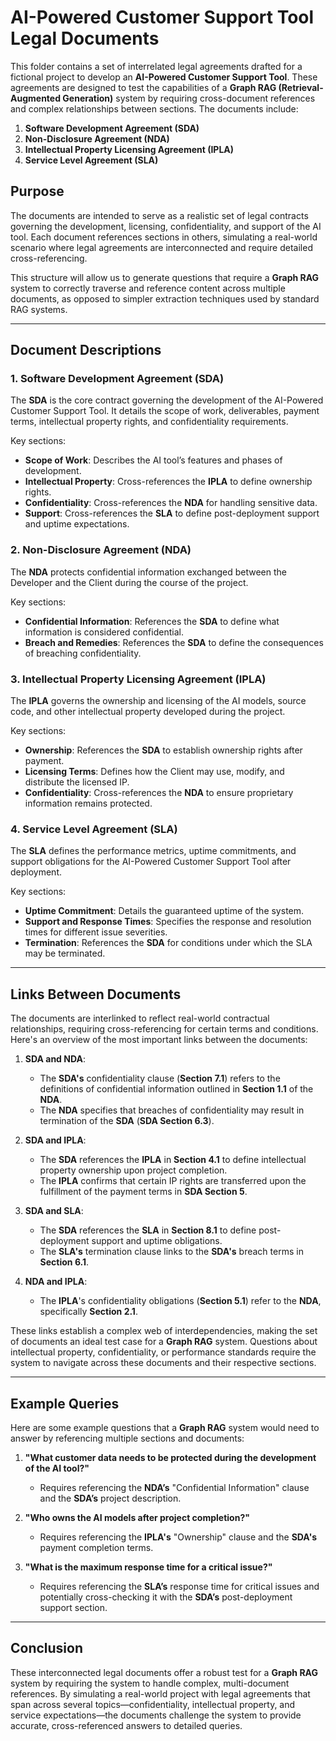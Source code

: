 # AI-Powered Customer Support Tool Legal Documents

This folder contains a set of interrelated legal agreements drafted for a fictional project to develop an **AI-Powered Customer Support Tool**. These agreements are designed to test the capabilities of a **Graph RAG (Retrieval-Augmented Generation)** system by requiring cross-document references and complex relationships between sections. The documents include:

1. **Software Development Agreement (SDA)**
2. **Non-Disclosure Agreement (NDA)**
3. **Intellectual Property Licensing Agreement (IPLA)**
4. **Service Level Agreement (SLA)**

## Purpose

The documents are intended to serve as a realistic set of legal contracts governing the development, licensing, confidentiality, and support of the AI tool. Each document references sections in others, simulating a real-world scenario where legal agreements are interconnected and require detailed cross-referencing.

This structure will allow us to generate questions that require a **Graph RAG** system to correctly traverse and reference content across multiple documents, as opposed to simpler extraction techniques used by standard RAG systems.

---

## Document Descriptions

### 1. **Software Development Agreement (SDA)**
The **SDA** is the core contract governing the development of the AI-Powered Customer Support Tool. It details the scope of work, deliverables, payment terms, intellectual property rights, and confidentiality requirements.

Key sections:
- **Scope of Work**: Describes the AI tool’s features and phases of development.
- **Intellectual Property**: Cross-references the **IPLA** to define ownership rights.
- **Confidentiality**: Cross-references the **NDA** for handling sensitive data.
- **Support**: Cross-references the **SLA** to define post-deployment support and uptime expectations.

### 2. **Non-Disclosure Agreement (NDA)**
The **NDA** protects confidential information exchanged between the Developer and the Client during the course of the project.

Key sections:
- **Confidential Information**: References the **SDA** to define what information is considered confidential.
- **Breach and Remedies**: References the **SDA** to define the consequences of breaching confidentiality.

### 3. **Intellectual Property Licensing Agreement (IPLA)**
The **IPLA** governs the ownership and licensing of the AI models, source code, and other intellectual property developed during the project.

Key sections:
- **Ownership**: References the **SDA** to establish ownership rights after payment.
- **Licensing Terms**: Defines how the Client may use, modify, and distribute the licensed IP.
- **Confidentiality**: Cross-references the **NDA** to ensure proprietary information remains protected.

### 4. **Service Level Agreement (SLA)**
The **SLA** defines the performance metrics, uptime commitments, and support obligations for the AI-Powered Customer Support Tool after deployment.

Key sections:
- **Uptime Commitment**: Details the guaranteed uptime of the system.
- **Support and Response Times**: Specifies the response and resolution times for different issue severities.
- **Termination**: References the **SDA** for conditions under which the SLA may be terminated.

---

## Links Between Documents

The documents are interlinked to reflect real-world contractual relationships, requiring cross-referencing for certain terms and conditions. Here's an overview of the most important links between the documents:

1. **SDA and NDA**:
   - The **SDA's** confidentiality clause (**Section 7.1**) refers to the definitions of confidential information outlined in **Section 1.1** of the **NDA**.
   - The **NDA** specifies that breaches of confidentiality may result in termination of the **SDA** (**SDA Section 6.3**).

2. **SDA and IPLA**:
   - The **SDA** references the **IPLA** in **Section 4.1** to define intellectual property ownership upon project completion.
   - The **IPLA** confirms that certain IP rights are transferred upon the fulfillment of the payment terms in **SDA Section 5**.

3. **SDA and SLA**:
   - The **SDA** references the **SLA** in **Section 8.1** to define post-deployment support and uptime obligations.
   - The **SLA's** termination clause links to the **SDA's** breach terms in **Section 6.1**.

4. **NDA and IPLA**:
   - The **IPLA**'s confidentiality obligations (**Section 5.1**) refer to the **NDA**, specifically **Section 2.1**.

These links establish a complex web of interdependencies, making the set of documents an ideal test case for a **Graph RAG** system. Questions about intellectual property, confidentiality, or performance standards require the system to navigate across these documents and their respective sections.

---

## Example Queries

Here are some example questions that a **Graph RAG** system would need to answer by referencing multiple sections and documents:

1. **"What customer data needs to be protected during the development of the AI tool?"**
   - Requires referencing the **NDA’s** "Confidential Information" clause and the **SDA’s** project description.

2. **"Who owns the AI models after project completion?"**
   - Requires referencing the **IPLA's** "Ownership" clause and the **SDA's** payment completion terms.

3. **"What is the maximum response time for a critical issue?"**
   - Requires referencing the **SLA’s** response time for critical issues and potentially cross-checking it with the **SDA’s** post-deployment support section.

---

## Conclusion

These interconnected legal documents offer a robust test for a **Graph RAG** system by requiring the system to handle complex, multi-document references. By simulating a real-world project with legal agreements that span across several topics—confidentiality, intellectual property, and service expectations—the documents challenge the system to provide accurate, cross-referenced answers to detailed queries.

